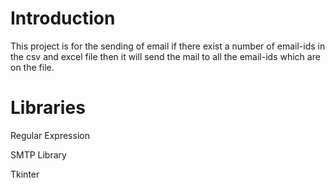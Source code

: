 # Introduction

This project is for the sending of email if there exist a number of email-ids in the csv and excel file then it will send the mail to all the email-ids which are on the file.
# Libraries
Regular Expression

SMTP Library

Tkinter
